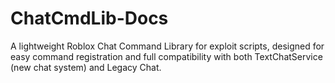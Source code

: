# ChatCmdLib-Docs
A lightweight Roblox Chat Command Library for exploit scripts, designed for easy command registration and full compatibility with both TextChatService (new chat system) and Legacy Chat.
